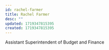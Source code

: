 ```yaml
---
id: rachel-farmer
title: Rachel Farmer
desc: ""
updated: 1719347815395
created: 1719347815395
---
```


Assistant Superintendent of Budget and Finance
